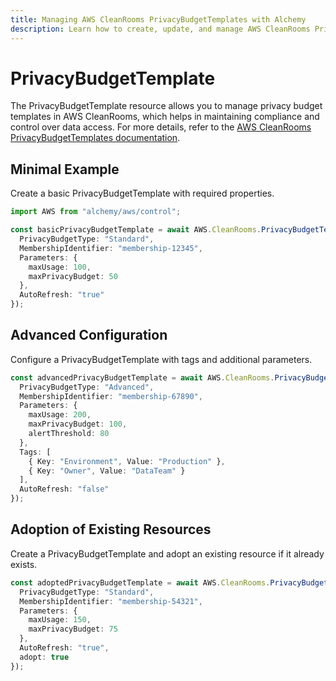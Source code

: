 ```yaml
---
title: Managing AWS CleanRooms PrivacyBudgetTemplates with Alchemy
description: Learn how to create, update, and manage AWS CleanRooms PrivacyBudgetTemplates using Alchemy Cloud Control.
---
```


# PrivacyBudgetTemplate

The PrivacyBudgetTemplate resource allows you to manage privacy budget templates in AWS CleanRooms, which helps in maintaining compliance and control over data access. For more details, refer to the [AWS CleanRooms PrivacyBudgetTemplates documentation](https://docs.aws.amazon.com/cleanrooms/latest/userguide/).

## Minimal Example

Create a basic PrivacyBudgetTemplate with required properties.

```ts
import AWS from "alchemy/aws/control";

const basicPrivacyBudgetTemplate = await AWS.CleanRooms.PrivacyBudgetTemplate("basicPrivacyBudgetTemplate", {
  PrivacyBudgetType: "Standard",
  MembershipIdentifier: "membership-12345",
  Parameters: {
    maxUsage: 100,
    maxPrivacyBudget: 50
  },
  AutoRefresh: "true"
});
```

## Advanced Configuration

Configure a PrivacyBudgetTemplate with tags and additional parameters.

```ts
const advancedPrivacyBudgetTemplate = await AWS.CleanRooms.PrivacyBudgetTemplate("advancedPrivacyBudgetTemplate", {
  PrivacyBudgetType: "Advanced",
  MembershipIdentifier: "membership-67890",
  Parameters: {
    maxUsage: 200,
    maxPrivacyBudget: 100,
    alertThreshold: 80
  },
  Tags: [
    { Key: "Environment", Value: "Production" },
    { Key: "Owner", Value: "DataTeam" }
  ],
  AutoRefresh: "false"
});
```

## Adoption of Existing Resources

Create a PrivacyBudgetTemplate and adopt an existing resource if it already exists.

```ts
const adoptedPrivacyBudgetTemplate = await AWS.CleanRooms.PrivacyBudgetTemplate("adoptedPrivacyBudgetTemplate", {
  PrivacyBudgetType: "Standard",
  MembershipIdentifier: "membership-54321",
  Parameters: {
    maxUsage: 150,
    maxPrivacyBudget: 75
  },
  AutoRefresh: "true",
  adopt: true
});
```